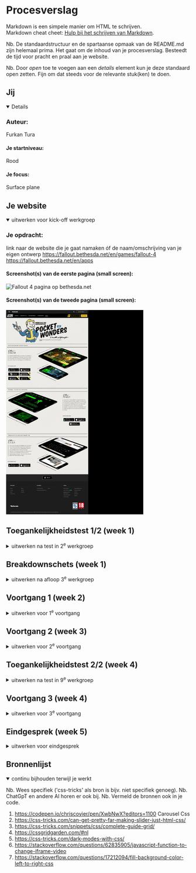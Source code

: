 # Procesverslag
Markdown is een simpele manier om HTML te schrijven.  
Markdown cheat cheet: [Hulp bij het schrijven van Markdown](https://github.com/adam-p/markdown-here/wiki/Markdown-Cheatsheet).

Nb. De standaardstructuur en de spartaanse opmaak van de README.md zijn helemaal prima. Het gaat om de inhoud van je procesverslag. Besteedt de tijd voor pracht en praal aan je website.

Nb. Door *open* toe te voegen aan een *details* element kun je deze standaard open zetten. Fijn om dat steeds voor de relevante stuk(ken) te doen.





## Jij

<details open>

  ### Auteur:
  Furkan Tura

  #### Je startniveau:
  Rood

  #### Je focus:
  Surface plane
 
</details>





## Je website

<details open>
  <summary>uitwerken voor kick-off werkgroep</summary>

  ### Je opdracht:
  link naar de website die je gaat namaken óf de naam/omschrijving van je eigen ontwerp
  https://fallout.bethesda.net/en/games/fallout-4
  https://fallout.bethesda.net/en/apps
  
  #### Screenshot(s) van de eerste pagina (small screen): 
  <img src="readme-images\fallout.bethesda.net_en_games_fallout-4.png" width="375px" alt="Fallout 4 pagina op bethesda.net">

  #### Screenshot(s) van de tweede pagina (small screen):
  <img src="readme-images\fallout.bethesda.net_en_apps.png" width="375px" alt="Apps pagina voor Fallout 4 op bethesda.net">
 
</details>



## Toegankelijkheidstest 1/2 (week 1)

<details>
  <summary>uitwerken na test in 2<sup>e</sup> werkgroep</summary>
  Link naar test
  https://docs.google.com/document/d/152VWy9axcYVYJL9g7FBjnwfO5Nzs3bG4XXyLcdn5mAI/edit?usp=sharing 
  
  ### Bevindingen
  Deze website gebruikt heel veel classes die maar 1 keer gebruikt worden, Img hebben geen alt, Geen dark en lightmode en de headings springen heel veel heen en weer en slaan headings over.

</details>



## Breakdownschets (week 1)

<details>
  <summary>uitwerken na afloop 3<sup>e</sup> werkgroep</summary>

  ### de hele pagina: 
  <img src="readme-images\Breakdown.png" width="375px" alt="breakdown van de hele pagina">
</details>





## Voortgang 1 (week 2)

<details>
  <summary>uitwerken voor 1<sup>e</sup> voortgang</summary>

  ### Stand van zaken
  Begonnen met opzet van pagina en als allereerste een hamburger menu in de nav
  Verder gegaan met nav menu en begonnen aan content verwerken met als allereerste de about fallout section. 
  geen uitdagingen op misschien de lijn naast de tekst na.

  ### Agenda voor meeting
  samen met je groepje opstellen

  | student 1      | student 2          | student 3    | student 4        |
  | ---            | ---                | ---          | ---              |
  | dit bespreken  | en dit             | en ik dit    | en dan ik dat    |
  | en dat ook nog | dit als er tijd is | nog een punt | dit wil ik zeker |
  | ...            | ...                | ...          | ...              |


  ### Verslag van meeting
  hier na afloop snel de uitkomsten van de meeting vastleggen

  - punt 1
  - punt 2
  - nog een punt
  - ...

</details>





## Voortgang 2 (week 3)

<details>
  <summary>uitwerken voor 2<sup>e</sup> voortgang</summary>

  ### Stand van zaken
  Heb de Features section afgemaakt met een css caroussel en heb ook de add on content section afgemaakt. 
  Alles ging soepel maar de caroussel werkt niet helemaal naar wensen zoals de bolletjes blijven niet wit wanneer je er op drukt en hij springt naar de knoppen ipv de top van de section.

  Html code van de features section, Voor de css check mijn commit: 0a08185
  <img src="readme-images/Featurescode.png" width="375px" alt="html code van features">

  Html code van de add ons section, Voor de css check mijn commit: b57a362
  <img src="readme-images/Add-ons-code.png" width="375px" alt="html code van add ons section">

  ### Agenda voor meeting
  samen met je groepje opstellen

  | student 1      | student 2          | student 3    | student 4        |
  | ---            | ---                | ---          | ---              |
  | dit bespreken  | en dit             | en ik dit    | en dan ik dat    |
  | en dat ook nog | dit als er tijd is | nog een punt | dit wil ik zeker |
  | ...            | ...                | ...          | ...              |


  ### Verslag van meeting
  hier na afloop snel de uitkomsten van de meeting vastleggen

  - punt 1
  - punt 2
  - nog een punt
- ...

</details>





## Toegankelijkheidstest 2/2 (week 4)

<details>
  <summary>uitwerken na test in 9<sup>e</sup> werkgroep</summary>
  	https://docs.google.com/document/d/1dz-vEOPQcTrGItx6XxtF_ZAf8_3S5cT6nJG3h55ZKs8/edit?usp=sharing 
    Link naar Test 2
    <br>
  ### Bevindingen
    <br>
    -Niet alle img hebben een alt. 
  
  Slaagt voor bijna alle onderdelen na een paar korte updates zoals alt text toevoegen aan img's en een darkmode die is gebaseerd op de user system settings
  de code daarvan is terug te vinden in commit(e7521e7).

</details>





## Voortgang 3 (week 4)

<details>
  <summary>uitwerken voor 3<sup>e</sup> voortgang</summary>

  ### Stand van zaken
  Veel werk aan de verschillende onderdelen van de media section zoals het vormgeven van de alle 2 soorten pagina's met 1 stukje voor afbeeldingen en 1 stukje voor videos en afbeelding. 
  Special section afgemaakt met een klein stukje javascript(Switch case die wisselt van src van de iframe met een id). Wat niet helemaal werkt op dit moment is het positioneren van de video over de afbeelding heen want het moest gehard code worden wat niet ideaal is maar goed genoeg voor deze situatie.



  ### Agenda voor meeting
  samen met je groepje opstellen

  | student 1      | student 2          | student 3    | student 4        |
  | ---            | ---                | ---          | ---              |
  | dit bespreken  | en dit             | en ik dit    | en dan ik dat    |
  | en dat ook nog | dit als er tijd is | nog een punt | dit wil ik zeker |
  | ...            | ...                | ...          | ...              |


  ### Verslag van meeting
  hier na afloop snel de uitkomsten van de meeting vastleggen

  - punt 1
  - punt 2
  - nog een punt
  - ...

</details>





## Eindgesprek (week 5)

<details>
  <summary>uitwerken voor eindgesprek</summary>

  ### Je uitkomst - karakteristiek screenshots:



  ### Dit ging goed/Heb ik geleerd: 
  Het programmeren ging best makkelijk en het ging best wel goed en ik heb ook geleerd om meer gestructureerd te programmeren ipv heel veel classes voor losse elementen.\
  Ik vond het ook fijn om een keer niet een website te moeten ontwerpen maar iets namaken omdat meer kon focussen op het programmeren en elementen werkend krijgen.\
  Ik heb ook best wat verbeteringen gemaakt in opzichte van de originele website zoals in de media section heb ik de afbeeldingen en videos de gehele breedte gegeven, want op de originele pagine kan je op de afbeeldingen drukken om ze in een modal te open. Dat heb ik veranderd omdat het zo makkelijker voor de gebruikers.

  
  <img src="readme-images/Screenshot1.png" width="375px" alt="Screenshot 1">


  ### Dit was lastig/Is niet gelukt:
  Ik had niet veel problemen die ik niet kon oplossen, Javascript was wel een beetje lastig maar nadat ik het voor mezelf had opgedeeld werd het een stuk makkelijker.\
  De Media section was verreweg het lastigste omdat er zoveel content in zit want naar dat ik voor 5 verschillende sections moest maken moest het ook werkend zijn met javascript uiteindelijk heb ik het bereikt met een functie die kijkt naar veranderingen van de drop down en zet daarna de sections die over 1 komen de display mode naar block van none.
  Het was ook lastig om zonder classes of ids the werken omdat het je dan meer moet denken over hoe ik mijn code opdeel en schrijf. 

  <img src="readme-images/Javascript.png" width="375px" alt="javascript code">
</details>





## Bronnenlijst

<details open>
  <summary>continu bijhouden terwijl je werkt</summary>

  Nb. Wees specifiek ('css-tricks' als bron is bijv. niet specifiek genoeg). 
  Nb. ChatGpT en andere AI horen er ook bij.
  Nb. Vermeld de bronnen ook in je code.
  1. https://codepen.io/chriscoyier/pen/XwbNwX?editors=1100 Carousel Css
  2. https://css-tricks.com/can-get-pretty-far-making-slider-just-html-css/ 
  3. https://css-tricks.com/snippets/css/complete-guide-grid/ 
  4. https://cssgridgarden.com/#nl 
  5. https://css-tricks.com/dark-modes-with-css/
  6. https://stackoverflow.com/questions/62835905/javascript-function-to-change-iframe-video 
  7. https://stackoverflow.com/questions/17212094/fill-background-color-left-to-right-css 

</details>